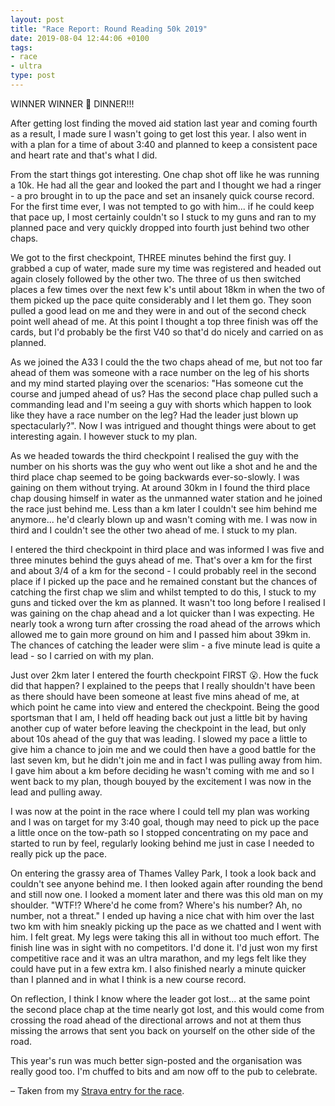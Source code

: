 ```yaml
---
layout: post
title: "Race Report: Round Reading 50k 2019"
date: 2019-08-04 12:44:06 +0100
tags:
- race
- ultra
type: post
---
```


WINNER WINNER 🐓 DINNER!!!

After getting lost finding the moved aid station last year and coming fourth as a result, I made sure I wasn't going to get lost this year. I also went in with a plan for a time of about 3:40 and planned to keep a consistent pace and heart rate and that's what I did.

From the start things got interesting. One chap shot off like he was running a 10k. He had all the gear and looked the part and I thought we had a ringer - a pro brought in to up the pace and set an insanely quick course record. For the first time ever, I was not tempted to go with him... if he could keep that pace up, I most certainly couldn't so I stuck to my guns and ran to my planned pace and very quickly dropped into fourth just behind two other chaps.

We got to the first checkpoint, THREE minutes behind the first guy. I grabbed a cup of water, made sure my time was registered and headed out again closely followed by the other two. The three of us then switched places a few times over the next few k's until about 18km in when the two of them picked up the pace quite considerably and I let them go. They soon pulled a good lead on me and they were in and out of the second check point well ahead of me. At this point I thought a top three finish was off the cards, but I'd probably be the first V40 so that'd do nicely and carried on as planned.

As we joined the A33 I could the the two chaps ahead of me, but not too far ahead of them was someone with a race number on the leg of his shorts and my mind started playing over the scenarios: "Has someone cut the course and jumped ahead of us? Has the second place chap pulled such a commanding lead and I'm seeing a guy with shorts which happen to look like they have a race number on the leg? Had the leader just blown up spectacularly?". Now I was intrigued and thought things were about to get interesting again. I however stuck to my plan.

As we headed towards the third checkpoint I realised the guy with the number on his shorts was the guy who went out like a shot and he and the third place chap seemed to be going backwards ever-so-slowly. I was gaining on them without trying. At around 30km in I found the third place chap dousing himself in water as the unmanned water station and he joined the race just behind me. Less than a km later I couldn't see him behind me anymore... he'd clearly blown up and wasn't coming with me. I was now in third and I couldn't see the other two ahead of me. I stuck to my plan.

I entered the third checkpoint in third place and was informed I was five and three minutes behind the guys ahead of me. That's over a km for the first and about 3/4 of a km for the second - I could probably reel in the second place if I picked up the pace and he remained constant but the chances of catching the first chap we slim and whilst tempted to do this, I stuck to my guns and ticked over the km as planned. It wasn't too long before I realised I was gaining on the chap ahead and a lot quicker than I was expecting. He nearly took a wrong turn after crossing the road ahead of the arrows which allowed me to gain more ground on him and I passed him about 39km in. The chances of catching the leader were slim - a five minute lead is quite a lead - so I carried on with my plan.

Just over 2km later I entered the fourth checkpoint FIRST 😮. How the fuck did that happen? I explained to the peeps that I really shouldn't have been as there should have been someone at least five mins ahead of me, at which point he came into view and entered the checkpoint. Being the good sportsman that I am, I held off heading back out just a little bit by having another cup of water before leaving the checkpoint in the lead, but only about 10s ahead of the guy that was leading. I slowed my pace a little to give him a chance to join me and we could then have a good battle for the last seven km, but he didn't join me and in fact I was pulling away from him. I gave him about a km before deciding he wasn't coming with me and so I went back to my plan, though bouyed by the excitement I was now in the lead and pulling away.

I was now at the point in the race where I could tell my plan was working and I was on target for my 3:40 goal, though may need to pick up the pace a little once on the tow-path so I stopped concentrating on my pace and started to run by feel, regularly looking behind me just in case I needed to really pick up the pace.

On entering the grassy area of Thames Valley Park, I took a look back and couldn't see anyone behind me. I then looked again after rounding the bend and still now one. I looked a moment later and there was this old man on my shoulder. "WTF!? Where'd he come from? Where's his number? Ah, no number, not a threat." I ended up having a nice chat with him over the last two km with him sneakly picking up the pace as we chatted and I went with him. I felt great. My legs were taking this all in without too much effort. The finish line was in sight with no competitors. I'd done it. I'd just won my first competitive race and it was an ultra marathon, and my legs felt like they could have put in a few extra km. I also finished nearly a minute quicker than I planned and in what I think is a new course record.

On reflection, I think I know where the leader got lost... at the same point the second place chap at the time nearly got lost, and this would come from crossing the road ahead of the directional arrows and not at them thus missing the arrows that sent you back on yourself on the other side of the road.

This year's run was much better sign-posted and the organisation was really good too. I'm chuffed to bits and am now off to the pub to celebrate.

– Taken from my [Strava entry for the race](https://www.strava.com/activities/2586320576/overview).
